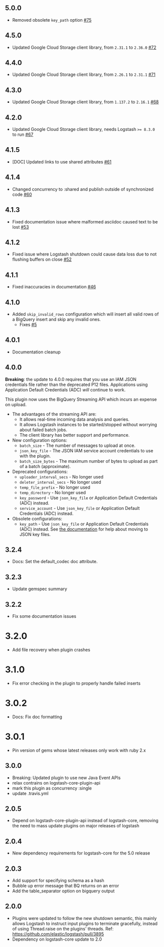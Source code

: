 ## 5.0.0
 - Removed obsolete `key_path` option [#75](https://github.com/logstash-plugins/logstash-output-google_bigquery/pull/75)

## 4.5.0
 - Updated Google Cloud Storage client library, from `2.31.1` to `2.36.0` [#72](https://github.com/logstash-plugins/logstash-output-google_bigquery/pull/72)

## 4.4.0
 - Updated Google Cloud Storage client library, from `2.26.1` to `2.31.1` [#71](https://github.com/logstash-plugins/logstash-output-google_bigquery/pull/71)

## 4.3.0
 - Updated Google Cloud Storage client library, from `1.137.2` to `2.16.1` [#68](https://github.com/logstash-plugins/logstash-output-google_bigquery/pull/68)

## 4.2.0
 - Updated Google Cloud Storage client library, needs Logstash `>= 8.3.0` to run [#67](https://github.com/logstash-plugins/logstash-output-google_bigquery/pull/67)

## 4.1.5
 - [DOC] Updated links to use shared attributes [#61](https://github.com/logstash-plugins/logstash-output-google_bigquery/pull/61)

## 4.1.4
 - Changed concurrency to :shared and publish outside of synchronized code [#60](https://github.com/logstash-plugins/logstash-output-google_bigquery/pull/60)

## 4.1.3
 - Fixed documentation issue where malformed asciidoc caused text to be lost [#53](https://github.com/logstash-plugins/logstash-output-google_bigquery/pull/53)

## 4.1.2
 - Fixed issue where Logstash shutdown could cause data loss due to not flushing buffers on close [#52](https://github.com/logstash-plugins/logstash-output-google_bigquery/pull/52)

## 4.1.1
 - Fixed inaccuracies in documentation [#46](https://github.com/logstash-plugins/logstash-output-google_bigquery/pull/46) 

## 4.1.0
 - Added `skip_invalid_rows` configuration which will insert all valid rows of a BigQuery insert
   and skip any invalid ones.
    - Fixes [#5](https://github.com/logstash-plugins/logstash-output-google_bigquery/issues/5)

## 4.0.1
 - Documentation cleanup

## 4.0.0

**Breaking**: the update to 4.0.0 requires that you use an IAM JSON credentials file
rather than the deprecated P12 files.
Applications using Application Default Credentials (ADC) _will_ continue to work.

This plugin now uses the BigQuery Streaming API which incurs an expense on upload.

 - The advantages of the streaming API are:
    - It allows real-time incoming data analysis and queries.
    - It allows Logstash instances to be started/stopped without worrying about failed batch jobs.
    - The client library has better support and performance.
 - New configuration options:
    - `batch_size` - The number of messages to upload at once.
    - `json_key_file` - The JSON IAM service account credentials to use with the plugin.
    - `batch_size_bytes` - The maximum number of bytes to upload as part of a batch (approximate).
 - Deprecated configurations:
    - `uploader_interval_secs` - No longer used
    - `deleter_interval_secs` - No longer used
    - `temp_file_prefix` - No longer used
    - `temp_directory` - No longer used
    - `key_password` - Use `json_key_file` or Application Default Credentials (ADC) instead.
    - `service_account` - Use `json_key_file` or Application Default Credentials (ADC) instead.
 - Obsolete configurations:
    - `key_path` - Use `json_key_file` or Application Default Credentials (ADC) instead.
      See [the documentation](https://www.elastic.co/guide/en/logstash/current/plugins-outputs-google_bigquery.html#plugins-outputs-google_bigquery-key_path)
      for help about moving to JSON key files.

## 3.2.4
  - Docs: Set the default_codec doc attribute.

## 3.2.3
  - Update gemspec summary

## 3.2.2
  - Fix some documentation issues

# 3.2.0
  - Add file recovery when plugin crashes

# 3.1.0
  - Fix error checking in the plugin to properly handle failed inserts

# 3.0.2
  - Docs: Fix doc formatting

# 3.0.1
  - Pin version of gems whose latest releases only work with ruby 2.x

## 3.0.0
  - Breaking: Updated plugin to use new Java Event APIs
  - relax contrains on logstash-core-plugin-api
  - mark this plugin as concurrency :single
  - update .travis.yml

## 2.0.5
  - Depend on logstash-core-plugin-api instead of logstash-core, removing the need to mass update plugins on major releases of logstash

## 2.0.4
  - New dependency requirements for logstash-core for the 5.0 release

## 2.0.3
 - Add support for specifying schema as a hash
 - Bubble up error message that BQ returns on an error
 - Add the table_separator option on bigquery output

## 2.0.0
 - Plugins were updated to follow the new shutdown semantic, this mainly allows Logstash to instruct input plugins to terminate gracefully, 
   instead of using Thread.raise on the plugins' threads. Ref: https://github.com/elastic/logstash/pull/3895
 - Dependency on logstash-core update to 2.0

